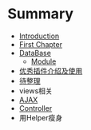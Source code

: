 # Summary

* [Introduction](README.md)
* [First Chapter](chapter1.md)
* [DataBase](数据库导出ER模型.md)
   * [Module](module.md)
* [优秀插件介绍及使用](Helper相关.md)
* [待整理](传参数.md)
* views相关
* [AJAX](ajax.md)
* [Controller](controller.md)
* 用Helper瘦身

